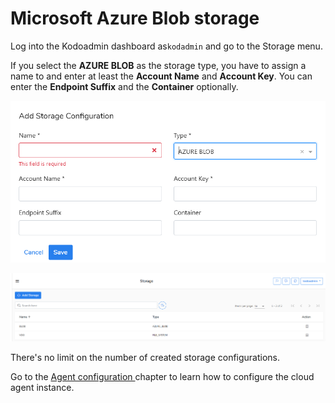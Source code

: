 # Microsoft Azure Blob storage

Log into the Kodoadmin dashboard as`kodadmin`  and go to the Storage menu. 

If you select the **AZURE BLOB** as the storage type, you have to assign a name to and enter at least the **Account Name** and **Account Key**. You can enter the **Endpoint Suffix** and the **Container** optionally. 

![](../../../.gitbook/assets/obraz%20%2811%29.png)

![](../../../.gitbook/assets/obraz%20%288%29.png)

There's no limit on the number of created storage configurations.

Go to the [Agent configuration ](https://storware.gitbook.io/kodo-for-cloud-office365/deployment/initial-configuration/agent-configuration)chapter to learn how to configure the cloud agent instance.

